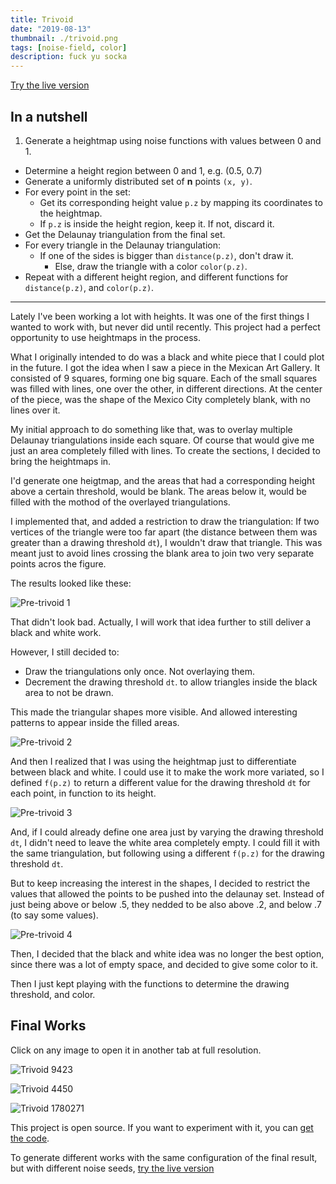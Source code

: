 ```yaml
---
title: Trivoid
date: "2019-08-13"
thumbnail: ./trivoid.png
tags: [noise-field, color]
description: fuck yu socka
---
```


[Try the live version](https://davidomarf.github.io/gen.algorithms/trivoid/)

## In a nutshell

1. Generate a heightmap using noise functions with values between 0 and 1.

- Determine a height region between 0 and 1, e.g. (0.5, 0.7)
- Generate a uniformly distributed set of **n** points `(x, y)`.
- For every point in the set:
  - Get its corresponding height value `p.z` by mapping its coordinates to the
    heightmap.
  - If `p.z` is inside the height region, keep it. If not, discard it.
- Get the Delaunay triangulation from the final set.
- For every triangle in the Delaunay triangulation:
  - If one of the sides is bigger than `distance(p.z)`, don't draw it.
    - Else, draw the triangle with a color `color(p.z)`.
- Repeat with a different height region, and different functions for
  `distance(p.z)`, and `color(p.z)`.

---

Lately I've been working a lot with heights. It was one of the first things I
wanted to work with, but never did until recently. This project had a perfect
opportunity to use heightmaps in the process.

What I originally intended to do was a black and white piece that I could plot
in the future. I got the idea when I saw a piece in the Mexican Art Gallery. It
consisted of 9 squares, forming one big square. Each of the small squares was
filled with lines, one over the other, in different directions. At the center of
the piece, was the shape of the Mexico City completely blank, with no lines over
it.

My initial approach to do something like that, was to overlay multiple Delaunay
triangulations inside each square. Of course that would give me just an area
completely filled with lines. To create the sections, I decided to bring the
heightmaps in.

I'd generate one heigtmap, and the areas that had a corresponding height above a
certain threshold, would be blank. The areas below it, would be filled with the
mothod of the overlayed triangulations.

I implemented that, and added a restriction to draw the triangulation: If two
vertices of the triangle were too far apart (the distance between them was
greater than a drawing threshold `dt`), I wouldn't draw that triangle. This was
meant just to avoid lines crossing the blank area to join two very separate
points acros the figure.

The results looked like these:

![Pre-trivoid 1](./pre-trivoid-1.png)

That didn't look bad. Actually, I will work that idea further to still deliver a
black and white work.

However, I still decided to:

- Draw the triangulations only once. Not overlaying them.
- Decrement the drawing threshold `dt`. to allow triangles inside the black area
  to not be drawn.

This made the triangular shapes more visible. And allowed interesting patterns
to appear inside the filled areas.

![Pre-trivoid 2](./pre-trivoid-2.png)

And then I realized that I was using the heightmap just to differentiate between
black and white. I could use it to make the work more variated, so I defined
`f(p.z)` to return a different value for the drawing threshold `dt` for each
point, in function to its height.

![Pre-trivoid 3](./pre-trivoid-3.png)

And, if I could already define one area just by varying the drawing threshold
`dt`, I didn't need to leave the white area completely empty. I could fill it
with the same triangulation, but following using a different `f(p.z)` for the
drawing threshold `dt`.

But to keep increasing the interest in the shapes, I decided to restrict the
values that allowed the points to be pushed into the delaunay set. Instead of
just being above or below .5, they nedded to be also above .2, and below .7 (to
say some values).

![Pre-trivoid 4](./pre-trivoid-4.png)

Then, I decided that the black and white idea was no longer the best option,
since there was a lot of empty space, and decided to give some color to it.

Then I just kept playing with the functions to determine the drawing threshold,
and color.

## Final Works

Click on any image to open it in another tab at full resolution.

![Trivoid 9423](./trivoid-9423.png)

![Trivoid 4450](./trivoid-4450.png)

![Trivoid 1780271](./trivoid-1780271.png)

This project is open source. If you want to experiment with it, you can
[get the code](https://github.com/davidomarf/gen.algorithms/blob/master/trivoid/sketch.js).

To generate different works with the same configuration of the final result, but
with different noise seeds,
[try the live version](https://davidomarf.github.io/gen.algorithms/trivoid/)
